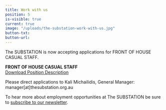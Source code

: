 ```yaml
---
title: Work with us
position: 5
is-visible: true
current: true
image: "/uploads/the-substation-work-with-us.jpg"
button-txt: 
button-url: 
---
```


The SUBSTATION is now accepting applications for FRONT OF HOUSE CASUAL STAFF. <br>


**FRONT OF HOUSE CASUAL STAFF** <br> 
[Download Position Description ](/uploads/Casual%20PD's%202018.pdf)

Please direct applications to Kali Michailidis, General Manager: manager[at]thesubstation.org.au <br> 

To hear more about employment opportunities at The SUBSTATION be sure to [subscribe to our newsletter](https://thesubstation.us5.list-manage.com/subscribe/post?u=21cfc09295377f72f03e377c6&id=f0c98b414b).  

